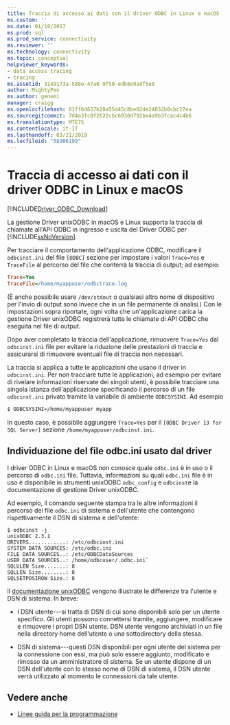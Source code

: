 ```yaml
---
title: Traccia di accesso ai dati con il driver ODBC in Linux e macOS | Microsoft Docs
ms.custom: ''
ms.date: 01/19/2017
ms.prod: sql
ms.prod_service: connectivity
ms.reviewer: ''
ms.technology: connectivity
ms.topic: conceptual
helpviewer_keywords:
- data access tracing
- tracing
ms.assetid: 3149173a-588e-47a0-9f50-edb8e9adf5e8
author: MightyPen
ms.author: genemi
manager: craigg
ms.openlocfilehash: 81ff6d637b28a55d45c8be02de24832b0cbc27ea
ms.sourcegitcommit: 7d4a3fc0f2622cbc6930d792be4a9b3fcac4c4b6
ms.translationtype: MTE75
ms.contentlocale: it-IT
ms.lasthandoff: 03/21/2019
ms.locfileid: "58306199"
---
```

# <a name="data-access-tracing-with-the-odbc-driver-on-linux-and-macos"></a>Traccia di accesso ai dati con il driver ODBC in Linux e macOS

[!INCLUDE[Driver_ODBC_Download](../../../includes/driver_odbc_download.md)]

La gestione Driver unixODBC in macOS e Linux supporta la traccia di chiamate all'API ODBC in ingresso e uscita del Driver ODBC per [!INCLUDE[ssNoVersion](../../../includes/ssnoversion-md.md)].

Per tracciare il comportamento dell'applicazione ODBC, modificare il `odbcinst.ini` del file `[ODBC]` sezione per impostare i valori `Trace=Yes` e `TraceFile` al percorso del file che conterrà la traccia di output; ad esempio:

```ini
Trace=Yes
TraceFile=/home/myappuser/odbctrace.log
```

(È anche possibile usare `/dev/stdout` o qualsiasi altro nome di dispositivo per l'invio di output sono invece che in un file permanente di analisi.) Con le impostazioni sopra riportate, ogni volta che un'applicazione carica la gestione Driver unixODBC registrerà tutte le chiamate di API ODBC che eseguita nel file di output.

Dopo aver completato la traccia dell'applicazione, rimuovere `Trace=Yes` dal `odbcinst.ini` file per evitare la riduzione delle prestazioni di traccia e assicurarsi di rimuovere eventuali file di traccia non necessari.

La traccia si applica a tutte le applicazioni che usano il driver in `odbcinst.ini`. Per non tracciare tutte le applicazioni, ad esempio per evitare di rivelare informazioni riservate dei singoli utenti, è possibile tracciare una singola istanza dell'applicazione specificando il percorso di un file `odbcinst.ini` privato tramite la variabile di ambiente `ODBCSYSINI`. Ad esempio

```bash
$ ODBCSYSINI=/home/myappuser myapp
```

In questo caso, è possibile aggiungere `Trace=Yes` per il `[ODBC Driver 13 for SQL Server]` sezione `/home/myappuser/odbcinst.ini`.

## <a name="determining-which-odbcini-file-the-driver-is-using"></a>Individuazione del file odbc.ini usato dal driver

I driver ODBC in Linux e macOS non conosce quale `odbc.ini` è in uso o il percorso di `odbc.ini` file. Tuttavia, informazioni su quali `odbc.ini` file è in uso è disponibile in strumenti unixODBC `odbc_config` e `odbcinst`e la documentazione di gestione Driver unixODBC.

Ad esempio, il comando seguente stampa tra le altre informazioni il percorso dei file `odbc.ini` di sistema e dell'utente che contengono rispettivamente il DSN di sistema e dell'utente:

```
$ odbcinst -j
unixODBC 2.3.1
DRIVERS............: /etc/odbcinst.ini
SYSTEM DATA SOURCES: /etc/odbc.ini
FILE DATA SOURCES..: /etc/ODBCDataSources
USER DATA SOURCES..: /home/odbcuser/.odbc.ini`
SQLULEN Size.......: 8
SQLLEN Size........: 8
SQLSETPOSIROW Size.: 8
```

Il [documentazione unixODBC](http://www.unixodbc.org/doc/UserManual/) vengono illustrate le differenze tra l'utente e DSN di sistema. In breve:

- I DSN utente---si tratta di DSN di cui sono disponibili solo per un utente specifico. Gli utenti possono connettersi tramite, aggiungere, modificare e rimuovere i propri DSN utente. DSN utente vengono archiviati in un file nella directory home dell'utente o una sottodirectory della stessa.

- DSN di sistema---questi DSN disponibili per ogni utente del sistema per la connessione con essi, ma può solo essere aggiunto, modificato e rimosso da un amministratore di sistema. Se un utente dispone di un DSN dell'utente con lo stesso nome di DSN di sistema, il DSN utente verrà utilizzato al momento le connessioni da tale utente.

## <a name="see-also"></a>Vedere anche

- [Linee guida per la programmazione](../../../connect/odbc/linux-mac/programming-guidelines.md)
